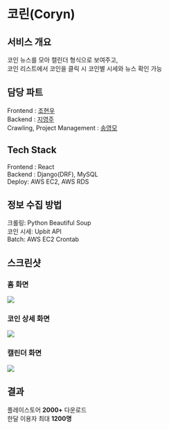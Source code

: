 # 코린(Coryn)
## 서비스 개요
코인 뉴스를 모아 캘린더 형식으로 보여주고,<br>
코인 리스트에서 코인을 클릭 시 코인별 시세와 뉴스 확인 가능
## 담당 파트
Frontend : [조현우](https://github.com/aquamagic9)<br>
Backend : [지영주](https://github.com/Y-Joo)<br>
Crawling, Project Management : [송영모](https://github.com/mooyoung2309)<br>
## Tech Stack
Frontend : React<br>
Backend : Django(DRF), MySQL<br>
Deploy: AWS EC2, AWS RDS<br>
## 정보 수집 방법
크롤링: Python Beautiful Soup<br>
코인 시세: Upbit API<br>
Batch: AWS EC2 Crontab
## 스크린샷
### 홈 화면
<img src="https://moyoung.notion.site/image/https%3A%2F%2Fs3-us-west-2.amazonaws.com%2Fsecure.notion-static.com%2Fedde30d5-e2e4-4861-8748-8c7a853e5d25%2F11pro_coryn_summary.png?table=block&id=b3181dd9-5cfb-49e0-b10e-ce181c9b866f&spaceId=c338644e-b0ed-4b0a-a73b-45f8b3cf20a4&width=380&userId=&cache=v2">

### 코인 상세 화면
<img src="https://moyoung.notion.site/image/https%3A%2F%2Fs3-us-west-2.amazonaws.com%2Fsecure.notion-static.com%2Fad1efc71-3303-4fc1-b572-5801b4a2d28d%2F11pro_coryn_detail.png?table=block&id=7efba675-f902-4538-86de-3f8488c741c8&spaceId=c338644e-b0ed-4b0a-a73b-45f8b3cf20a4&width=380&userId=&cache=v2">

### 캘린더 화면
<img src="https://moyoung.notion.site/image/https%3A%2F%2Fs3-us-west-2.amazonaws.com%2Fsecure.notion-static.com%2F3564c051-3d50-43e0-82f7-034ac8620089%2F11pro_coryn_calendar.png?table=block&id=4e6ecdf1-0e96-426d-ba82-a5d8d8485f91&spaceId=c338644e-b0ed-4b0a-a73b-45f8b3cf20a4&width=380&userId=&cache=v2">

## 결과
플레이스토어 **2000+** 다운로드<br>
한달 이용자 최대 **1200명**
